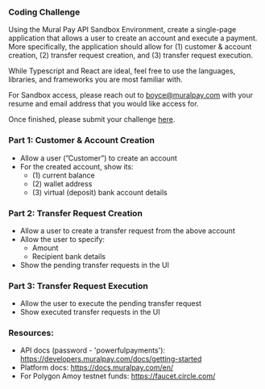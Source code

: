### Coding Challenge

Using the Mural Pay API Sandbox Environment, create a single-page application that allows a user to create an account and execute a payment. More specifically, the application should allow for (1) customer & account creation, (2) transfer request creation, and (3) transfer request execution.

While Typescript and React are ideal, feel free to use the languages, libraries, and frameworks you are most familiar with.

For Sandbox access, please reach out to [boyce@muralpay.com](mailto:boyce@muralpay.com) with your resume and email address that you would like access for.

Once finished, please submit your challenge [here](https://docs.google.com/forms/d/e/1FAIpQLSfzDopDRb-HoMtTNUZCcydzjR4q_HeH9D7d4ffwEFoJiSAPIg/viewform).

### Part 1: Customer & Account Creation

- Allow a user (”Customer”) to create an account
- For the created account, show its:
    - (1) current balance
    - (2) wallet address
    - (3) virtual (deposit) bank account details

### Part 2: Transfer Request Creation

- Allow a user to create a transfer request from the above account
- Allow the user to specify:
    - Amount
    - Recipient bank details
- Show the pending transfer requests in the UI

### Part 3: Transfer Request Execution

- Allow the user to execute the pending transfer request
- Show executed transfer requests in the UI

### Resources:

- API docs (password - 'powerfulpayments'): https://developers.muralpay.com/docs/getting-started
- Platform docs: https://docs.muralpay.com/en/
- For Polygon Amoy testnet funds: https://faucet.circle.com/
